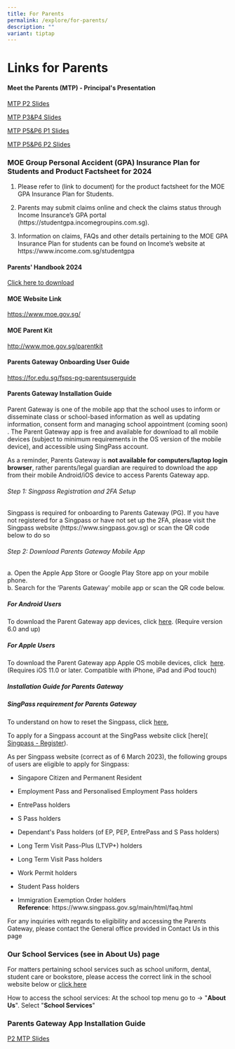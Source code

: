 ```yaml
---
title: For Parents
permalink: /explore/for-parents/
description: ""
variant: tiptap
---
```

<h1>Links for Parents</h1>
<h4>Meet the Parents (MTP) - Principal's Presentation</h4>
<p><a href="/files/Fengshan Document Links/Principal_Slides___P2_MTP.pdf" rel="noopener noreferrer nofollow" target="_blank">MTP P2 Slides</a>
</p>
<p><a href="/files/Fengshan Document Links/Principal_Slides___P3___P4_MTP_compressed.pdf" rel="noopener noreferrer nofollow" target="_blank">MTP P3&amp;P4 Slides</a>
</p>
<p><a href="/files/Fengshan Document Links/Principal_Slides___P5___P6__MTP_P1.pdf" rel="noopener noreferrer nofollow" target="_blank">MTP P5&amp;P6 P1 Slides</a>
</p>
<p><a href="/files/Fengshan Document Links/Principal_Slides___P5___P6__MTP_P2.pdf" rel="noopener noreferrer nofollow" target="_blank">MTP P5&amp;P6 P2 Slides</a>
</p>
<p></p>
<h3>MOE Group Personal Accident (GPA) Insurance Plan for Students and Product Factsheet for 2024</h3>
<ol data-tight="true" class="tight">
<li>
<p>Please refer to (link to document) for the product factsheet for the MOE
GPA Insurance Plan for Students.</p>
</li>
<li>
<p>Parents may submit claims online and check the claims status through Income
Insurance’s GPA portal (<a rel="noopener noreferrer nofollow" target="_blank">https://studentgpa.incomegroupins.com.sg</a>).</p>
</li>
<li>
<p>Information on claims, FAQs and other details pertaining to the MOE GPA
Insurance Plan for students can be found on Income’s website at <a rel="noopener noreferrer nofollow" target="_blank">https://www.income.com.sg/studentgpa</a>
</p>
</li>
</ol>
<p></p>
<p></p>
<h4>Parents' Handbook 2024</h4>
<p><a href="/files/Fengshan%20Document%20Links/Parents%20Handbook/Parents__Handbook_2024.pdf" rel="noopener noreferrer nofollow" target="_blank">Click here to download</a>
</p>
<h4>MOE Website Link</h4>
<p><a href="https://www.moe.gov.sg/" rel="noopener noreferrer nofollow" target="_blank">https://www.moe.gov.sg/</a>
</p>
<h4>MOE Parent Kit</h4>
<p><a href="http://www.moe.gov.sg/parentkit" rel="noopener noreferrer nofollow" target="_blank">http://www.moe.gov.sg/parentkit</a>
</p>
<h4>Parents Gateway Onboarding User Guide</h4>
<p><a href="https://for.edu.sg/fsps-pg-parentsuserguide" rel="noopener noreferrer nofollow" target="_blank">https://for.edu.sg/fsps-pg-parentsuserguide</a>
</p>
<h4>Parents Gateway Installation Guide</h4>
<p>Parent Gateway is one of the mobile app that the school uses to inform&nbsp;or
disseminate class or school-based information as well as updating information,
consent form and managing school appointment (coming soon) . The Parent
Gateway app is free and available for download to all mobile devices (subject
to minimum requirements in the OS version of the mobile device), and accessible
using SingPass account.</p>
<p>As a reminder, Parents Gateway is <strong>not available for computers/laptop login browser</strong>,
rather parents/legal guardian are required to download the app from their
mobile Android/iOS device to access Parents Gateway app.</p>
<h6>Step 1: Singpass Registration and 2FA Setup</h6>
<p>Singpass is required for onboarding to Parents Gateway (PG). If you have
not registered for a Singpass or have not set up the 2FA, please visit
the Singpass website (https://www.singpass.gov.sg) or scan the QR code
below to do so</p>
<h6>Step 2: Download Parents Gateway Mobile App</h6>
<p>a. Open the Apple App Store or Google Play Store app on your mobile phone.
<br>b. Search for the ‘Parents Gateway’ mobile app or scan the QR code below.</p>
<h5>For Android Users</h5>
<p>To download the Parent Gateway app devices, click&nbsp;<a href="https://play.google.com/store/apps/details?id=com.moe.pgp&amp;hl=en_SG" rel="noopener noreferrer nofollow" target="_blank">here</a>.
(Require version 6.0 and up)</p>
<h5>For Apple Users</h5>
<p>To download the Parent Gateway app Apple OS mobile devices, click&nbsp;
<a href="https://apps.apple.com/sg/app/parents-gateway/id1267198708" rel="noopener noreferrer nofollow" target="_blank">here</a>. (Requires iOS 11.0 or later. Compatible with iPhone, iPad and
iPod touch)</p>
<h5>Installation Guide for Parents Gateway</h5>
<h5>SingPass requirement for Parents Gateway</h5>
<p>To understand on how to reset the Singpass, click&nbsp;<a href="https://www.singpass.gov.sg/home/ui/online-reset-password/user-detail" rel="noopener noreferrer nofollow" target="_blank">here</a>,</p>
<p>To apply for a Singpass account at the SingPass website click&nbsp;[here](
<a href="https://www.singpass.gov.sg/home/ui/register/instructions" rel="noopener noreferrer nofollow" target="_blank">Singpass - Register</a>).&nbsp;</p>
<p>As per Singpass website (correct as of 6 March 2023), the following groups
of users are eligible to apply for Singpass:</p>
<ul data-tight="true" class="tight">
<li>
<p>Singapore Citizen and Permanent Resident</p>
</li>
<li>
<p>Employment Pass and Personalised Employment Pass holders</p>
</li>
<li>
<p>EntrePass holders</p>
</li>
<li>
<p>S Pass holders</p>
</li>
<li>
<p>Dependant's Pass holders (of EP, PEP, EntrePass and S Pass holders)</p>
</li>
<li>
<p>Long Term Visit Pass-Plus (LTVP+) holders</p>
</li>
<li>
<p>Long Term Visit Pass holders</p>
</li>
<li>
<p>Work Permit holders</p>
</li>
<li>
<p>Student Pass holders</p>
</li>
<li>
<p>Immigration Exemption Order holders
<br><strong>Reference</strong>: https://www.singpass.gov.sg/main/html/faq.html</p>
</li>
</ul>
<p>For any inquiries with regards to eligibility and accessing the Parents
Gateway, please contact the General office provided in Contact Us in this
page</p>
<h3>Our School Services (see in About Us) page</h3>
<p>For matters pertaining school services such as school uniform, dental,
student care or bookstore, please access the correct link in the school
website below or <a href="https://www.fengshanpri.moe.edu.sg/explore/for-parents/school-vendor-contacts/" rel="noopener noreferrer nofollow" target="_blank">click here</a>
</p>
<p>How to access the school services: At the school top menu go to -&gt;
"<strong>About Us</strong>". Select "<strong>School Services</strong>"</p>
<h3>Parents Gateway App Installation Guide</h3>
<p><a href="/files/Principal_Slides___P2_MTP.pdf" rel="noopener noreferrer nofollow" target="_blank">P2 MTP Slides</a>
</p>